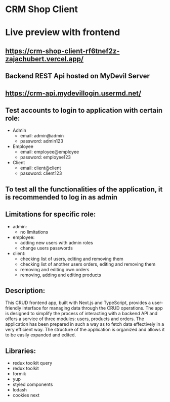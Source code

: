# CRM Shop Client

# Live preview with frontend
## https://crm-shop-client-rf6tnef2z-zajachubert.vercel.app/

## Backend REST Api hosted on MyDevil Server 
## https://crm-api.mydevillogin.usermd.net/

## Test accounts to login to application with certain role:
- Admin
  - email: admin@admin
  - password: admin123
- Employee
  - email: employee@employee
  - password: employee123
- Client
  - email: client@client
  - password: client123

## To test all the functionalities of the application, it is recommended to log in as admin

## Limitations for specific role:
- admin:
  - no limitations
- employee:
  - adding new users with admin roles
  - change users passwords
- client:
  - checking list of users, editing and removing them
  - checking list of another users orders, editing and removing them
  - removing and editing own orders
  - removing, adding and editing products

## Description:
This CRUD frontend app, built with Next.js and TypeScript, provides a user-friendly interface for managing data through the CRUD operations. The app is designed to simplify the process of interacting with a backend API and offers a service of three modules: users, products and orders. The application has been prepared in such a way as to fetch data effectively in a very efficient way. The structure of the application is organized and allows it to be easily expanded and edited.

## Libraries:
- redux toolkit query
- redux toolkit
- formik
- yup
- styled components
- lodash
- cookies next



